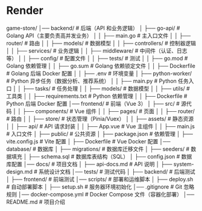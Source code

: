 # Render

game-store/
│── backend/                 # 后端（API 和业务逻辑）
│   ├── go-api/              # Golang API（主要负责高并发业务）
│   │   ├── main.go          # 主入口文件
│   │   ├── router/          # 路由
│   │   ├── models/          # 数据模型
│   │   ├── controllers/     # 控制器逻辑
│   │   ├── services/        # 业务逻辑
│   │   ├── middleware/      # 中间件（认证、日志等）
│   │   ├── config/          # 配置文件
│   │   ├── tests/           # 测试
│   │   ├── go.mod           # Golang 依赖管理
│   │   ├── go.sum           # Golang 依赖锁定文件
│   │   ├── Dockerfile       # Golang 后端 Docker 配置
│   │   ├── .env             # 环境变量
│   ├── python-worker/       # Python 异步任务（数据分析、推荐系统）
│   │   ├── main.py          # Python 任务入口
│   │   ├── tasks/           # 任务处理
│   │   ├── models/          # 数据模型
│   │   ├── utils/           # 工具类
│   │   ├── requirements.txt # Python 依赖管理
│   │   ├── Dockerfile       # Python 后端 Docker 配置
│── frontend/                # 前端（Vue 3）
│   ├── src/                 # 源代码
│   │   ├── components/      # Vue 组件
│   │   ├── pages/           # 页面
│   │   ├── router/          # 路由
│   │   ├── store/           # 状态管理（Pinia/Vuex）
│   │   ├── assets/          # 静态资源
│   │   ├── api/             # API 请求封装
│   │   ├── App.vue          # Vue 主组件
│   │   ├── main.js          # 入口文件
│   ├── public/              # 公共资源
│   ├── package.json         # 依赖管理
│   ├── vite.config.js       # Vite 配置
│   ├── Dockerfile           # Vue Docker 配置
│── database/                # 数据库
│   ├── migrations/          # 数据库迁移文件
│   ├── seeders/             # 数据填充
│   ├── schema.sql           # 数据库表结构（SQL）
│   ├── config.json          # 数据库配置
│── docs/                    # 项目文档
│   ├── api-docs.md          # API 说明
│   ├── system-design.md     # 系统设计文档
│── tests/                   # 测试代码
│   ├── backend/             # 后端测试
│   ├── frontend/            # 前端测试
│── scripts/                 # 部署和运维脚本
│   ├── deploy.sh            # 自动部署脚本
│   ├── setup.sh             # 服务器环境初始化
│── .gitignore               # Git 忽略规则
│── docker-compose.yml       # Docker Compose 文件（容器化部署）
│── README.md                # 项目介绍
